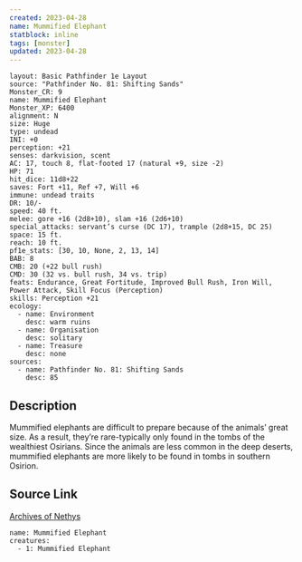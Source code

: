 ```yaml
---
created: 2023-04-28
name: Mummified Elephant
statblock: inline
tags: [monster]
updated: 2023-04-28
---
```

```statblock
layout: Basic Pathfinder 1e Layout
source: "Pathfinder No. 81: Shifting Sands"
Monster_CR: 9
name: Mummified Elephant
Monster_XP: 6400
alignment: N
size: Huge
type: undead
INI: +0
perception: +21
senses: darkvision, scent
AC: 17, touch 8, flat-footed 17 (natural +9, size -2)
HP: 71
hit_dice: 11d8+22
saves: Fort +11, Ref +7, Will +6
immune: undead traits
DR: 10/-
speed: 40 ft.
melee: gore +16 (2d8+10), slam +16 (2d6+10)
special_attacks: servant’s curse (DC 17), trample (2d8+15, DC 25)
space: 15 ft.
reach: 10 ft.
pf1e_stats: [30, 10, None, 2, 13, 14]
BAB: 8
CMB: 20 (+22 bull rush)
CMD: 30 (32 vs. bull rush, 34 vs. trip)
feats: Endurance, Great Fortitude, Improved Bull Rush, Iron Will, Power Attack, Skill Focus (Perception)
skills: Perception +21
ecology:
  - name: Environment
    desc: warm ruins
  - name: Organisation
    desc: solitary
  - name: Treasure
    desc: none
sources:
  - name: Pathfinder No. 81: Shifting Sands
    desc: 85
```
## Description
Mummified elephants are difficult to prepare because of the animals’ great size. As a result, they’re rare-typically only found in the tombs of the wealthiest Osirians. Since the animals are less common in the deep deserts, mummified elephants are more likely to be found in tombs in southern Osirion.
## Source Link
[Archives of Nethys](https://aonprd.com/MonsterDisplay.aspx?ItemName=Mummified%20Elephant)
```encounter-table
name: Mummified Elephant
creatures:
  - 1: Mummified Elephant
```
